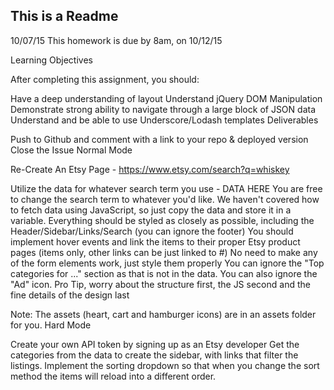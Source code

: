 ## This is a Readme

10/07/15
This homework is due by 8am, on 10/12/15

Learning Objectives

After completing this assignment, you should:

Have a deep understanding of layout
Understand jQuery DOM Manipulation
Demonstrate strong ability to navigate through a large block of JSON data
Understand and be able to use Underscore/Lodash templates
Deliverables

Push to Github and comment with a link to your repo & deployed version
Close the Issue
Normal Mode

Re-Create An Etsy Page - https://www.etsy.com/search?q=whiskey

Utilize the data for whatever search term you use - DATA HERE
You are free to change the search term to whatever you'd like.
We haven't covered how to fetch data using JavaScript, so just copy the data and store it in a variable.
Everything should be styled as closely as possible, including the Header/Sidebar/Links/Search (you can ignore the footer)
You should implement hover events and link the items to their proper Etsy product pages (items only, other links can be just linked to #)
No need to make any of the form elements work, just style them properly
You can ignore the "Top categories for ..." section as that is not in the data. You can also ignore the "Ad" icon.
Pro Tip, worry about the structure first, the JS second and the fine details of the design last

Note: The assets (heart, cart and hamburger icons) are in an assets folder for you.
Hard Mode

Create your own API token by signing up as an Etsy developer
Get the categories from the data to create the sidebar, with links that filter the listings.
Implement the sorting dropdown so that when you change the sort method the items will reload into a different order.
